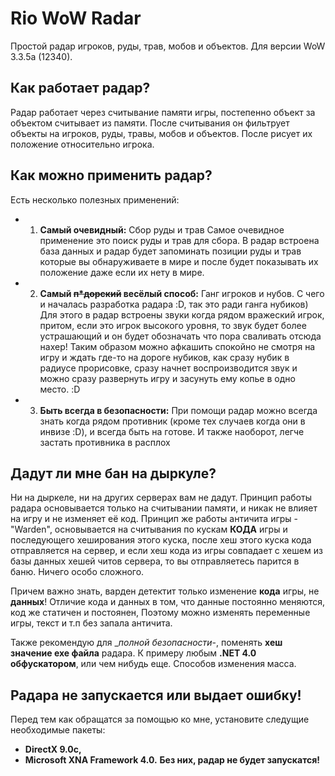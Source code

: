 # Rio WoW Radar
Простой радар игроков, руды, трав, мобов и объектов. Для версии WoW 3.3.5a (12340).

## Как работает радар?
Радар работает через считывание памяти игры, постепенно объект за
объектом считывает из памяти. После считывания он фильтрует объекты
на игроков, руды, травы, мобов и объектов. После рисует их положение
относительно игрока.



## Как можно применить радар?
Есть несколько полезных применений:
* 1) __Самый очевидный:__ Сбор руды и трав
  Самое очевидное применение это поиск руды и трав для сбора.
  В радар встроена база данных и радар будет запоминать позиции
  руды и трав которые вы обнаруживаете в мире и после будет показывать
  их положение даже если их нету в мире.

* 2) __Самый ~~п*дорский~~ весёлый способ:__ Ганг игроков и нубов.
  С чего и началась разработка радара :D, так это ради ганга нубиков)
  Для этого в радар встроены звуки когда рядом вражеский игрок, притом,
  если это игрок высокого уровня, то звук будет более устрашающий и он
  будет обозначать что пора сваливать отсюда нахер!
  Таким образом можно афкашить спокойно не смотря на игру и ждать где-то
  на дороге нубиков, как сразу нубик в радиусе прорисовке, сразу начнет
  воспроизводится звук и можно сразу развернуть игру и засунуть ему копье
  в одно место. :D
  
* 3) __Быть всегда в безопасности:__
  При помощи радар можно всегда знать когда рядом противник (кроме тех случаев
  когда они в инвизе :D), и всегда быть на готове.
  И также наоборот, легче застать противника в расплох
  
  
  
## Дадут ли мне бан на дыркуле?
Ни на дыркеле, ни на других серверах вам не дадут.
Принцип работы радара основывается только на считывании памяти, и никак не
влияет на игру и не изменяет её код.
 Принцип же работы античита игры - "Warden", основывается на считывания по кускам
__КОДА__ игры и последующего хеширования этого куска, после хеш этого куска кода
отправляется на сервер, и если хеш кода из игры совпадает с хешем из базы данных
хешей читов сервера, то вы отправляетесь парится в баню. Ничего особо сложного.

Причем важно знать, варден детектит только изменение __кода__ игры, не __данных__!
Отличие кода и данных в том, что данные постоянно меняются, код же статичен и постоянен,
Поэтому можно изменять переменные игры, текст и т.п без запала античита.

Также рекомендую для __полной безопасности_-, поменять __хеш значение exe файла__ радара.
К примеру любым __.NET 4.0 обфускатором__, или чем нибудь еще. Способов изменения масса.



## Радара не запускается или выдает ошибку!
Перед тем как обращатся за помощью ко мне, установите следущие необходимые пакеты:
* __DirectX 9.0c,__
* __Microsoft XNA Framework 4.0.__
__Без них, радар не будет запускатся!__
